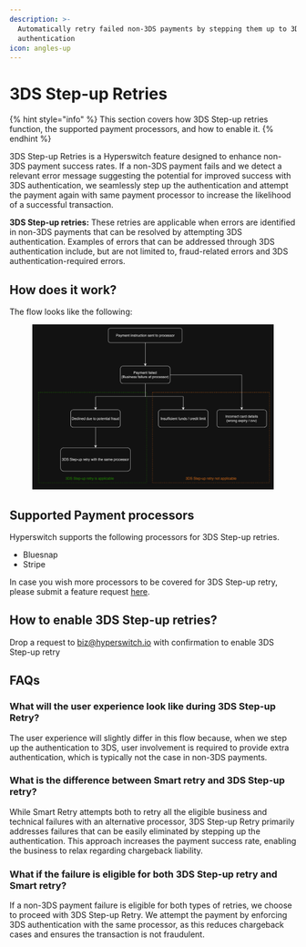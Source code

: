 ```yaml
---
description: >-
  Automatically retry failed non-3DS payments by stepping them up to 3DS
  authentication
icon: angles-up
---
```


# 3DS Step-up Retries

{% hint style="info" %}
This section covers how 3DS Step-up retries function, the supported payment processors, and how to enable it.
{% endhint %}

3DS Step-up Retries is a Hyperswitch feature designed to enhance non-3DS payment success rates. If a non-3DS payment fails and we detect a relevant error message suggesting the potential for improved success with 3DS authentication, we seamlessly step up the authentication and attempt the payment again with same payment processor to increase the likelihood of a successful transaction.

**3DS Step-up retries:** These retries are applicable when errors are identified in non-3DS payments that can be resolved by attempting 3DS authentication. Examples of errors that can be addressed through 3DS authentication include, but are not limited to, fraud-related errors and 3DS authentication-required errors.

## How does it work?

The flow looks like the following:

<figure><img src="../../../.gitbook/assets/Screenshot 2023-12-07 at 5.56.20 PM.png" alt=""><figcaption></figcaption></figure>

## Supported Payment processors

Hyperswitch supports the following processors for 3DS Step-up retries.

* Bluesnap
* Stripe

In case you wish more processors to be covered for 3DS Step-up retry, please submit a feature request [here](https://github.com/juspay/hyperswitch/discussions/new?category=ideas-feature-requests).

## How to enable 3DS Step-up retries?

Drop a request to biz@hyperswitch.io with confirmation to enable 3DS Step-up retry

## FAQs

### What will the user experience look like during 3DS Step-up Retry?

The user experience will slightly differ in this flow because, when we step up the authentication to 3DS, user involvement is required to provide extra authentication, which is typically not the case in non-3DS payments.

### What is the difference between Smart retry and 3DS Step-up retry?

While Smart Retry attempts both to retry all the eligible business and technical failures with an alternative processor, 3DS Step-up Retry primarily addresses failures that can be easily eliminated by stepping up the authentication. This approach increases the payment success rate, enabling the business to relax regarding chargeback liability.

### What if the failure is eligible for both 3DS Step-up retry and Smart retry?

If a non-3DS payment failure is eligible for both types of retries, we choose to proceed with 3DS Step-up Retry. We attempt the payment by enforcing 3DS authentication with the same processor, as this reduces chargeback cases and ensures the transaction is not fraudulent.&#x20;



